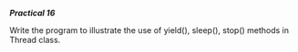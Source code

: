 *********Practical 16*********

Write the program to illustrate the use of yield(), sleep(), stop() methods in Thread class.